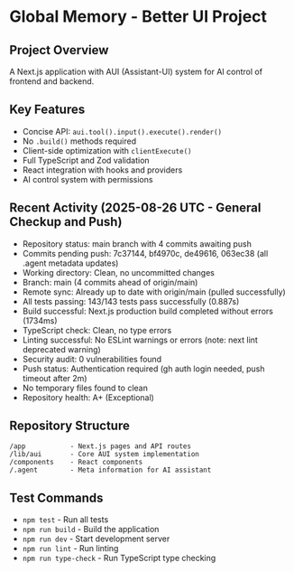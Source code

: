 # Global Memory - Better UI Project

## Project Overview
A Next.js application with AUI (Assistant-UI) system for AI control of frontend and backend.

## Key Features
- Concise API: `aui.tool().input().execute().render()`
- No `.build()` methods required
- Client-side optimization with `clientExecute()`
- Full TypeScript and Zod validation
- React integration with hooks and providers
- AI control system with permissions

## Recent Activity (2025-08-26 UTC - General Checkup and Push)
- Repository status: main branch with 4 commits awaiting push
- Commits pending push: 7c37144, bf4970c, de49616, 063ec38 (all .agent metadata updates)
- Working directory: Clean, no uncommitted changes
- Branch: main (4 commits ahead of origin/main)
- Remote sync: Already up to date with origin/main (pulled successfully)
- All tests passing: 143/143 tests pass successfully (0.887s)
- Build successful: Next.js production build completed without errors (1734ms)
- TypeScript check: Clean, no type errors
- Linting successful: No ESLint warnings or errors (note: next lint deprecated warning)
- Security audit: 0 vulnerabilities found
- Push status: Authentication required (gh auth login needed, push timeout after 2m)
- No temporary files found to clean
- Repository health: A+ (Exceptional)

## Repository Structure
```
/app           - Next.js pages and API routes
/lib/aui       - Core AUI system implementation
/components    - React components
/.agent        - Meta information for AI assistant
```

## Test Commands
- `npm test` - Run all tests
- `npm run build` - Build the application
- `npm run dev` - Start development server
- `npm run lint` - Run linting
- `npm run type-check` - Run TypeScript type checking